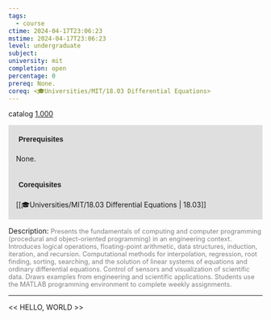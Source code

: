 ```yaml
---
tags:
  - course
ctime: 2024-04-17T23:06:23
mstime: 2024-04-17T23:06:23
level: undergraduate
subject: 
university: mit
completion: open
percentage: 0
prereq: None.
coreq: <🎓Universities/MIT/18.03 Differential Equations>
---
```


catalog [1.000](http://student.mit.edu/catalog/m1a.html#1.000)

<span style="display: block; padding: 15px; background-color: rgb(100, 100, 100, 0.2);"><font id="m_prereq169_0" style="display: block; font-family: Arial, sans-serif; font-weight: bold; padding: 5px">Prerequisites</font><br><span id="prereq169_0">None.</span></span>
<span style="display: block; padding: 15px; background-color: rgb(100, 100, 100, 0.2);"><font id="m_coreq169_0" style="display: block; font-family: Arial, sans-serif; font-weight: bold; padding: 5px">Corequisites</font><br><span id="coreq169_0">[[🎓Universities/MIT/18.03 Differential Equations | 18.03]]</span></span>

<font style="">Description:</font>
<font style="color: grey; font-size: 0.8rem;">Presents the fundamentals of computing and computer programming (procedural and object-oriented programming) in an engineering context. Introduces logical operations, floating-point arithmetic, data structures, induction, iteration, and recursion. Computational methods for interpolation, regression, root finding, sorting, searching, and the solution of linear systems of equations and ordinary differential equations. Control of sensors and visualization of scientific data. Draws examples from engineering and scientific applications. Students use the MATLAB programming environment to complete weekly assignments.</font>



---

<< HELLO, WORLD >>
